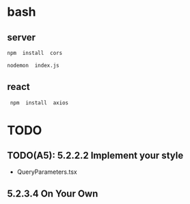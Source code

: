# bash
## server
```bash
npm  install  cors

nodemon  index.js
```

## react
```bash
 npm  install  axios
```


# TODO

## TODO(A5): 5.2.2.2 Implement your style
- QueryParameters.tsx

## 5.2.3.4 On Your Own

